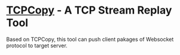 # [TCPCopy](https://github.com/session-replay-tools/tcpcopy) - A TCP Stream Replay Tool

Based on TCPCopy, this tool can push client pakages of Websocket protocol to target server.
